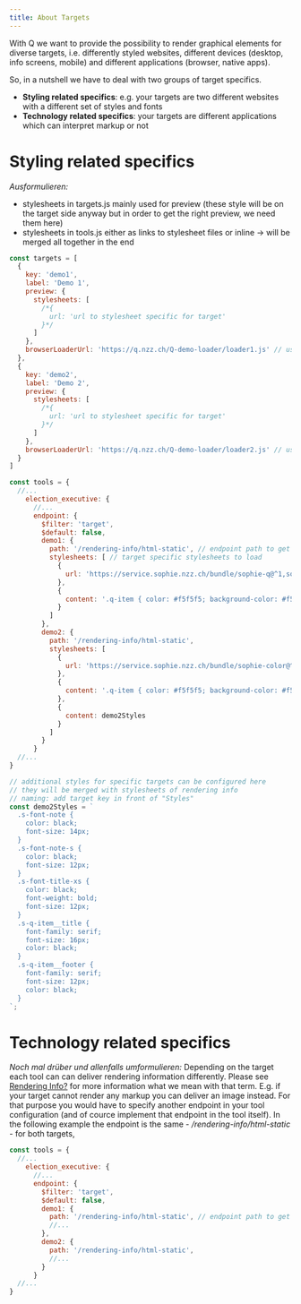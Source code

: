 ```yaml
---
title: About Targets
---
```

With Q we want to provide the possibility to render graphical elements for diverse targets, i.e. differently styled websites, different devices (desktop, info screens, mobile) and different applications (browser, native apps).

So, in a nutshell we have to deal with two groups of target specifics. 
-  __Styling related specifics__: e.g. your targets are two different websites with a different set of styles and fonts 
-  __Technology related specifics__: your targets are different applications which can interpret markup or not

# Styling related specifics
_Ausformulieren:_
- stylesheets in targets.js mainly used for preview (these style will be on the target side anyway but in order to get the right preview, we need them here)
- stylesheets in tools.js either as links to stylesheet files or inline -> will be merged all together in the end

```javascript
const targets = [
  {
    key: 'demo1',
    label: 'Demo 1',
    preview: {
      stylesheets: [
        /*{
          url: 'url to stylesheet specific for target'
        }*/
      ]
    },
    browserLoaderUrl: 'https://q.nzz.ch/Q-demo-loader/loader1.js' // used to generate embed code to graphic
  },
  {
    key: 'demo2',
    label: 'Demo 2',
    preview: {
      stylesheets: [
        /*{
          url: 'url to stylesheet specific for target'
        }*/
      ]
    },
    browserLoaderUrl: 'https://q.nzz.ch/Q-demo-loader/loader2.js' // used to generate embed code to graphic
  }
]
```

```javascript
const tools = {
  //...
    election_executive: {
      //...
      endpoint: {
        $filter: 'target',
        $default: false,
        demo1: {
          path: '/rendering-info/html-static', // endpoint path to get rendering info for this specific target
          stylesheets: [ // target specific stylesheets to load
            {
              url: 'https://service.sophie.nzz.ch/bundle/sophie-q@^1,sophie-font@^1,sophie-color@^1.css' 
            },
            {
              content: '.q-item { color: #f5f5f5; background-color: #f5f5f5; }'
            }
          ]
        },
        demo2: {
          path: '/rendering-info/html-static',
          stylesheets: [
            {
              url: 'https://service.sophie.nzz.ch/bundle/sophie-color@^1.css'
            },
            {
              content: '.q-item { color: #f5f5f5; background-color: #f5f5f5; }'
            },
            {
              content: demo2Styles
            }
          ]
        }
      }
  //...
}
```

```javascript
// additional styles for specific targets can be configured here 
// they will be merged with stylesheets of rendering info
// naming: add target key in front of "Styles"
const demo2Styles = `
  .s-font-note {
    color: black;
    font-size: 14px;
  }
  .s-font-note-s {
    color: black;
    font-size: 12px;
  }
  .s-font-title-xs {
    color: black;
    font-weight: bold;
    font-size: 12px;
  }
  .s-q-item__title {
    font-family: serif;
    font-size: 16px;
    color: black;
  }
  .s-q-item__footer {
    font-family: serif;
    font-size: 12px;
    color: black;
  }
`;
```

# Technology related specifics
_Noch mal drüber und allenfalls umformulieren:_
Depending on the target each tool can can deliver rendering information differently. Please see [Rendering Info?](rendering-info.html) for more information what we mean with that term. E.g. if your target cannot render any markup you can deliver an image instead. For that purpose you would have to specify another endpoint in your tool configuration (and of cource implement that endpoint in the tool itself). In the following example the endpoint is the same - _/rendering-info/html-static_ - for both targets,

```javascript
const tools = {
  //...
    election_executive: {
      //...
      endpoint: {
        $filter: 'target',
        $default: false,
        demo1: {
          path: '/rendering-info/html-static', // endpoint path to get rendering info for this specific target
          //...
        },
        demo2: {
          path: '/rendering-info/html-static',
          //...
        }
      }
  //...
}
```





